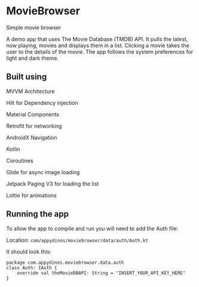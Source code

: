 # MovieBrowser
Simple movie browser

A demo app that uses The Movie Database (TMDB) API. 
It pulls the latest, now playing, movies and displays them in a list. Clicking a movie takes the user to the details of the movie.
The app follows the system preferences for light and dark theme.

## Built using
MVVM Architecture

Hilt for Dependency injection

Material Components

Retrofit for networking

AndroidX Navigation

Kotlin

Coroutines

Glide for async image loading

Jetpack Paging V3 for loading the list

Lottie for animations

## Running the app

To allow the app to compile and run you will need to add the Auth file:

Location: `com/appydinos/moviebrowser/data/auth/Auth.kt`

It should look this:
```
package com.appydinos.moviebrowser.data.auth
class Auth: IAuth {
    override val theMovieDBAPI: String = "INSERT_YOUR_API_KEY_HERE"
}

```


